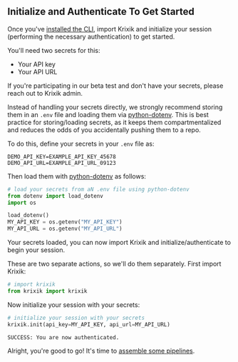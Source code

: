 ## Initialize and Authenticate To Get Started

Once you've [installed the CLI](install_cli.md), import Krixik and initialize your session (performing the necessary authentication) to get started.

You'll need two secrets for this:

- Your API key
- Your API URL

If you're participating in our beta test and don't have your secrets, please reach out to Krixik admin.

Instead of handling your secrets directly, we strongly recommend storing them in an `.env` file and loading them via [python-dotenv](https://pypi.org/project/python-dotenv/). This is best practice for storing/loading secrets, as it keeps them compartmentalized and reduces the odds of you accidentally pushing them to a repo.

To do this, define your secrets in your `.env` file as:

```ssh-config
DEMO_API_KEY=EXAMPLE_API_KEY_45678
DEMO_API_URL=EXAMPLE_API_URL_09123
```

Then load them with [python-dotenv](https://pypi.org/project/python-dotenv/) as follows:


```python
# load your secrets from aN .env file using python-dotenv
from dotenv import load_dotenv
import os

load_dotenv()
MY_API_KEY = os.getenv("MY_API_KEY")
MY_API_URL = os.getenv("MY_API_URL")
```

Your secrets loaded, you can now import Krixik and initialize/authenticate to begin your session.

These are two separate actions, so we'll do them separately. First import Krixik:


```python
# import krixik
from krixik import krixik
```

Now initialize your session with your secrets:


```python
# initialize your session with your secrets
krixik.init(api_key=MY_API_KEY, api_url=MY_API_URL)
```

    SUCCESS: You are now authenticated.


Alright, you're good to go! It's time to [assemble some pipelines](../pipeline_creation/create_pipeline.md).

